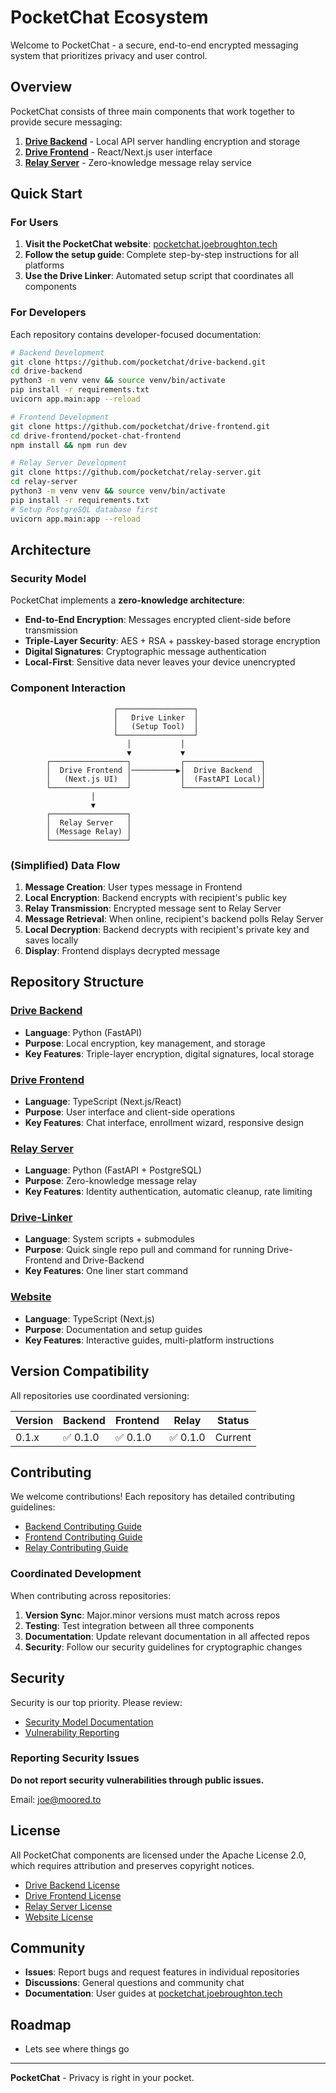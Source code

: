 # PocketChat Ecosystem

Welcome to PocketChat - a secure, end-to-end encrypted messaging system that prioritizes privacy and user control.

## Overview

PocketChat consists of three main components that work together to provide secure messaging:

1. **[Drive Backend](https://github.com/pocketchat/drive-backend)** - Local API server handling encryption and storage
2. **[Drive Frontend](https://github.com/pocketchat/drive-frontend)** - React/Next.js user interface
3. **[Relay Server](https://github.com/pocketchat/relay-server)** - Zero-knowledge message relay service

## Quick Start

### For Users

1. **Visit the PocketChat website**: [pocketchat.joebroughton.tech](https://pocketchat.joebroughton.tech)
2. **Follow the setup guide**: Complete step-by-step instructions for all platforms
3. **Use the Drive Linker**: Automated setup script that coordinates all components

### For Developers

Each repository contains developer-focused documentation:

```bash
# Backend Development
git clone https://github.com/pocketchat/drive-backend.git
cd drive-backend
python3 -m venv venv && source venv/bin/activate
pip install -r requirements.txt
uvicorn app.main:app --reload

# Frontend Development
git clone https://github.com/pocketchat/drive-frontend.git
cd drive-frontend/pocket-chat-frontend
npm install && npm run dev

# Relay Server Development
git clone https://github.com/pocketchat/relay-server.git
cd relay-server
python3 -m venv venv && source venv/bin/activate
pip install -r requirements.txt
# Setup PostgreSQL database first
uvicorn app.main:app --reload
```

## Architecture

### Security Model

PocketChat implements a **zero-knowledge architecture**:

- **End-to-End Encryption**: Messages encrypted client-side before transmission
- **Triple-Layer Security**: AES + RSA + passkey-based storage encryption
- **Digital Signatures**: Cryptographic message authentication
- **Local-First**: Sensitive data never leaves your device unencrypted

### Component Interaction


```
                       ┌─────────────────┐
                       │   Drive Linker  │
                       │   (Setup Tool)  │
                       └─────────────────┘
                          │           │
                          ▼           ▼
        ┌─────────────────┐           ┌─────────────────┐
        │  Drive Frontend │──────────▶│  Drive Backend  │
        │   (Next.js UI)  │           │  (FastAPI Local)│
        └─────────────────┘           └─────────────────┘
                  │
                  ▼
        ┌─────────────────┐
        │  Relay Server   │
        │ (Message Relay) │
        └─────────────────┘
```

### (Simplified) Data Flow

1. **Message Creation**: User types message in Frontend
2. **Local Encryption**: Backend encrypts with recipient's public key
3. **Relay Transmission**: Encrypted message sent to Relay Server
4. **Message Retrieval**: When online, recipient's backend polls Relay Server
5. **Local Decryption**: Backend decrypts with recipient's private key and saves locally
6. **Display**: Frontend displays decrypted message

## Repository Structure

### [Drive Backend](https://github.com/pocketchat/drive-backend)

- **Language**: Python (FastAPI)
- **Purpose**: Local encryption, key management, and storage
- **Key Features**: Triple-layer encryption, digital signatures, local storage

### [Drive Frontend](https://github.com/pocketchat/drive-frontend)

- **Language**: TypeScript (Next.js/React)
- **Purpose**: User interface and client-side operations
- **Key Features**: Chat interface, enrollment wizard, responsive design

### [Relay Server](https://github.com/pocketchat/relay-server)

- **Language**: Python (FastAPI + PostgreSQL)
- **Purpose**: Zero-knowledge message relay
- **Key Features**: Identity authentication, automatic cleanup, rate limiting

### [Drive-Linker](https://github.com/pocketchat/drive-linker)

- **Language**: System scripts + submodules
- **Purpose**: Quick single repo pull and command for running Drive-Frontend and Drive-Backend
- **Key Features**: One liner start command

### [Website](https://github.com/pocketchat/pocket-chat-website)

- **Language**: TypeScript (Next.js)
- **Purpose**: Documentation and setup guides
- **Key Features**: Interactive guides, multi-platform instructions

## Version Compatibility

All repositories use coordinated versioning:

| Version | Backend  | Frontend | Relay    | Status  |
| ------- | -------- | -------- | -------- | ------- |
| 0.1.x   | ✅ 0.1.0 | ✅ 0.1.0 | ✅ 0.1.0 | Current |

## Contributing

We welcome contributions! Each repository has detailed contributing guidelines:

- [Backend Contributing Guide](https://github.com/pocketchat/drive-backend/blob/main/CONTRIBUTING.md)
- [Frontend Contributing Guide](https://github.com/pocketchat/drive-frontend/blob/main/CONTRIBUTING.md)
- [Relay Contributing Guide](https://github.com/pocketchat/relay-server/blob/main/CONTRIBUTING.md)

### Coordinated Development

When contributing across repositories:

1. **Version Sync**: Major.minor versions must match across repos
2. **Testing**: Test integration between all three components
3. **Documentation**: Update relevant documentation in all affected repos
4. **Security**: Follow our security guidelines for cryptographic changes

## Security

Security is our top priority. Please review:

- [Security Model Documentation](https://github.com/pocketchat/relay-server/blob/main/SECURITY_MODEL.md)
- [Vulnerability Reporting](https://github.com/pocketchat/drive-backend/blob/main/SECURITY.md)

### Reporting Security Issues

**Do not report security vulnerabilities through public issues.**

Email: [joe@moored.to](mailto:joe@moored.to)

## License

All PocketChat components are licensed under the Apache License 2.0, which requires attribution and preserves copyright notices.

- [Drive Backend License](https://github.com/pocketchat/drive-backend/blob/main/LICENSE)
- [Drive Frontend License](https://github.com/pocketchat/drive-frontend/blob/main/LICENSE)
- [Relay Server License](https://github.com/pocketchat/relay-server/blob/main/LICENSE)
- [Website License](https://github.com/pocketchat/website/blob/main/LICENSE)

## Community

- **Issues**: Report bugs and request features in individual repositories
- **Discussions**: General questions and community chat
- **Documentation**: User guides at [pocketchat.joebroughton.tech](https://pocketchat.joebroughton.tech)

## Roadmap

- Lets see where things go

---

**PocketChat** - Privacy is right in your pocket.
